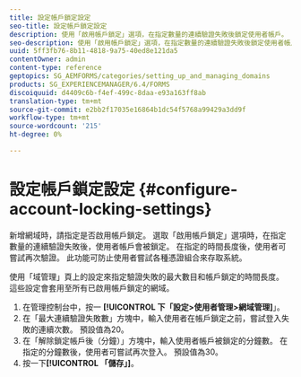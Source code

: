 ```yaml
---
title: 設定帳戶鎖定設定
seo-title: 設定帳戶鎖定設定
description: 使用「啟用帳戶鎖定」選項，在指定數量的連續驗證失敗後鎖定使用者帳戶。
seo-description: 使用「啟用帳戶鎖定」選項，在指定數量的連續驗證失敗後鎖定使用者帳戶。
uuid: 5ff3fb76-8b11-4818-9a75-40ed8e121da5
contentOwner: admin
content-type: reference
geptopics: SG_AEMFORMS/categories/setting_up_and_managing_domains
products: SG_EXPERIENCEMANAGER/6.4/FORMS
discoiquuid: d4409c6b-f4ef-499c-8daa-e93a163ff8ab
translation-type: tm+mt
source-git-commit: e2bb2f17035e16864b1dc54f5768a99429a3dd9f
workflow-type: tm+mt
source-wordcount: '215'
ht-degree: 0%

---
```



# 設定帳戶鎖定設定 {#configure-account-locking-settings}

新增網域時，請指定是否啟用帳戶鎖定。 選取「啟用帳戶鎖定」選項時，在指定數量的連續驗證失敗後，使用者帳戶會被鎖定。 在指定的時間長度後，使用者可嘗試再次驗證。 此功能可防止使用者嘗試各種憑證組合來存取系統。

使用「域管理」頁上的設定來指定驗證失敗的最大數目和帳戶鎖定的時間長度。 這些設定會套用至所有已啟用帳戶鎖定的網域。

1. 在管理控制台中，按一 **[!UICONTROL 下「設定>使用者管理>網域管理]**」。
1. 在「最大連續驗證失敗數」方塊中，輸入使用者在帳戶鎖定之前，嘗試登入失敗的連續次數。 預設值為20。
1. 在「解除鎖定帳戶後（分鐘）」方塊中，輸入使用者帳戶被鎖定的分鐘數。 在指定的分鐘數後，使用者可嘗試再次登入。 預設值為30。
1. 按一下&#x200B;**[!UICONTROL 「儲存」]**。

